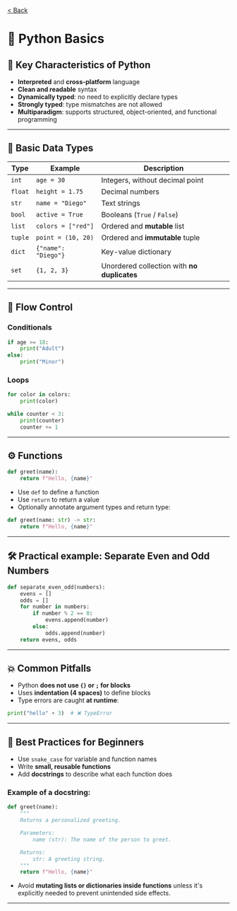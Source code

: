 [< Back](../README.md)

# 🐍 Python Basics

## 🎯 Key Characteristics of Python

- **Interpreted** and **cross-platform** language
- **Clean and readable** syntax
- **Dynamically typed**: no need to explicitly declare types
- **Strongly typed**: type mismatches are not allowed
- **Multiparadigm**: supports structured, object-oriented, and functional programming

---

## 🔢 Basic Data Types

| Type   | Example                 | Description                                  |
|--------|-------------------------|----------------------------------------------|
| `int`  | `age = 30`              | Integers, without decimal point              |
| `float`| `height = 1.75`         | Decimal numbers                              |
| `str`  | `name = "Diego"`        | Text strings                                 |
| `bool` | `active = True`         | Booleans (`True` / `False`)                  |
| `list` | `colors = ["red"]`      | Ordered and **mutable** list                 |
| `tuple`| `point = (10, 20)`      | Ordered and **immutable** tuple              |
| `dict` | `{"name": "Diego"}`     | Key-value dictionary                         |
| `set`  | `{1, 2, 3}`             | Unordered collection with **no duplicates**  |

---

## 🔁 Flow Control

### Conditionals

```python
if age >= 18:
    print("Adult")
else:
    print("Minor")
```

### Loops

```python
for color in colors:
    print(color)

while counter < 3:
    print(counter)
    counter += 1
```

---

## ⚙️ Functions

```python
def greet(name):
    return f"Hello, {name}"
```

- Use `def` to define a function
- Use `return` to return a value
- Optionally annotate argument types and return type:

```python
def greet(name: str) -> str:
    return f"Hello, {name}"
```

---

## 🛠 Practical example: Separate Even and Odd Numbers

```python
def separate_even_odd(numbers):
    evens = []
    odds = []
    for number in numbers:
        if number % 2 == 0:
            evens.append(number)
        else:
            odds.append(number)
    return evens, odds
```

---

## 💥 Common Pitfalls

- Python **does not use `{}` or `;` for blocks**
- Uses **indentation (4 spaces)** to define blocks
- Type errors are caught **at runtime**:

```python
print("hello" + 3)  # ❌ TypeError
```

---

## 🧠 Best Practices for Beginners

- Use `snake_case` for variable and function names
- Write **small, reusable functions**
- Add **docstrings** to describe what each function does

### Example of a docstring:

```python
def greet(name):
    """
    Returns a personalized greeting.

    Parameters:
        name (str): The name of the person to greet.

    Returns:
        str: A greeting string.
    """
    return f"Hello, {name}"
```

- Avoid **mutating lists or dictionaries inside functions** unless it's explicitly needed to prevent unintended side effects.

---
